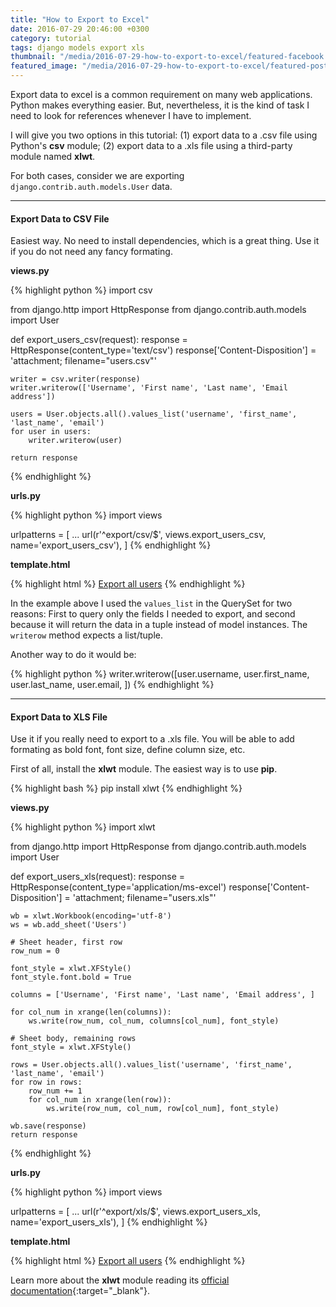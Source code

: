 ```yaml
---
title: "How to Export to Excel"
date: 2016-07-29 20:46:00 +0300
category: tutorial
tags: django models export xls
thumbnail: "/media/2016-07-29-how-to-export-to-excel/featured-facebook.jpg"
featured_image: "/media/2016-07-29-how-to-export-to-excel/featured-post-image.jpg"
---
```


Export data to excel is a common requirement on many web applications. Python makes everything easier. But,
nevertheless, it is the kind of task I need to look for references whenever I have to implement.

I will give you two options in this tutorial: (1) export data to a .csv file using Python's **csv** module; (2) export
data to a .xls file using a third-party module named **xlwt**.

For both cases, consider we are exporting `django.contrib.auth.models.User` data.

***

#### Export Data to CSV File

Easiest way. No need to install dependencies, which is a great thing. Use it if you do not need any fancy formating.

**views.py**

{% highlight python %}
import csv

from django.http import HttpResponse
from django.contrib.auth.models import User

def export_users_csv(request):
    response = HttpResponse(content_type='text/csv')
    response['Content-Disposition'] = 'attachment; filename="users.csv"'

    writer = csv.writer(response)
    writer.writerow(['Username', 'First name', 'Last name', 'Email address'])

    users = User.objects.all().values_list('username', 'first_name', 'last_name', 'email')
    for user in users:
        writer.writerow(user)

    return response
{% endhighlight %}

**urls.py**

{% highlight python %}
import views

urlpatterns = [
    ...
    url(r'^export/csv/$', views.export_users_csv, name='export_users_csv'),
]
{% endhighlight %}

**template.html**

{% highlight html %}
<a href="{% raw %}{% url 'export_users_csv' %}{% endraw %}">Export all users</a>
{% endhighlight %}

In the example above I used the `values_list` in the QuerySet for two reasons: First to query only the fields I needed
to export, and second because it will return the data in a tuple instead of model instances. The `writerow` method
expects a list/tuple.

Another way to do it would be:

{% highlight python %}
writer.writerow([user.username, user.first_name, user.last_name, user.email, ])
{% endhighlight %}

***

#### Export Data to XLS File

Use it if you really need to export to a .xls file. You will be able to add formating as bold font, font size, define
column size, etc.

First of all, install the **xlwt** module. The easiest way is to use **pip**.

{% highlight bash %}
pip install xlwt
{% endhighlight %}

**views.py**

{% highlight python %}
import xlwt

from django.http import HttpResponse
from django.contrib.auth.models import User

def export_users_xls(request):
    response = HttpResponse(content_type='application/ms-excel')
    response['Content-Disposition'] = 'attachment; filename="users.xls"'

    wb = xlwt.Workbook(encoding='utf-8')
    ws = wb.add_sheet('Users')

    # Sheet header, first row
    row_num = 0

    font_style = xlwt.XFStyle()
    font_style.font.bold = True

    columns = ['Username', 'First name', 'Last name', 'Email address', ]

    for col_num in xrange(len(columns)):
        ws.write(row_num, col_num, columns[col_num], font_style)

    # Sheet body, remaining rows
    font_style = xlwt.XFStyle()

    rows = User.objects.all().values_list('username', 'first_name', 'last_name', 'email')
    for row in rows:
        row_num += 1
        for col_num in xrange(len(row)):
            ws.write(row_num, col_num, row[col_num], font_style)

    wb.save(response)
    return response
{% endhighlight %}

**urls.py**

{% highlight python %}
import views

urlpatterns = [
    ...
    url(r'^export/xls/$', views.export_users_xls, name='export_users_xls'),
]
{% endhighlight %}

**template.html**

{% highlight html %}
<a href="{% raw %}{% url 'export_users_xls' %}{% endraw %}">Export all users</a>
{% endhighlight %}

Learn more about the **xlwt** module reading its [official documentation][xlwt-docs]{:target="_blank"}.

[xlwt-docs]: http://xlwt.readthedocs.io/en/latest/